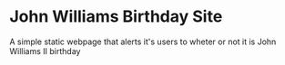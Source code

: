 # John Williams Birthday Site

A simple static webpage that alerts it's users to wheter or not it 
is John Williams II birthday